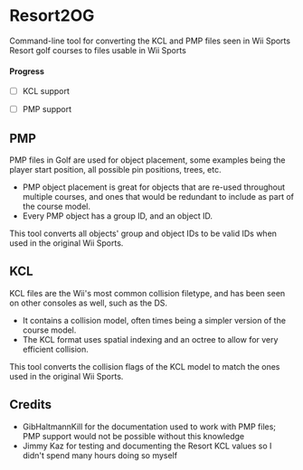 # Resort2OG
Command-line tool for converting the KCL and PMP files seen in Wii Sports Resort golf courses to files usable in Wii Sports 
  
#### Progress  
  
- [ ] KCL support  
- [ ] PMP support  
  
  
## PMP
PMP files in Golf are used for object placement, some examples being the player start position, all possible pin positions, trees, etc. 
- PMP object placement is great for objects that are re-used throughout multiple courses, and ones that would be redundant to include as part of the course model. 
- Every PMP object has a group ID, and an object ID.   

This tool converts all objects' group and object IDs to be valid IDs when used in the original Wii Sports.
  
## KCL
KCL files are the Wii's most common collision filetype, and has been seen on other consoles as well, such as the DS.  
- It contains a collision model, often times being a simpler version of the course model.  
- The KCL format uses spatial indexing and an octree to allow for very efficient collision.  

This tool converts the collision flags of the KCL model to match the ones used in the original Wii Sports.  
  
## Credits
- GibHaltmannKill for the documentation used to work with PMP files; PMP support would not be possible without this knowledge
- Jimmy Kaz for testing and documenting the Resort KCL values so I didn't spend many hours doing so myself

